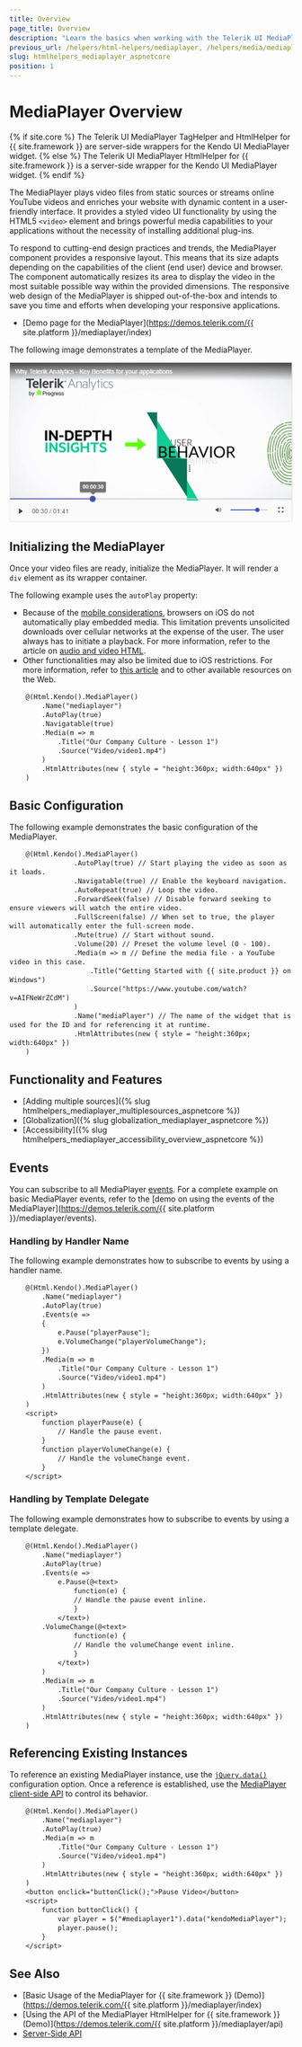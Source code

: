 ```yaml
---
title: Overview
page_title: Overview
description: "Learn the basics when working with the Telerik UI MediaPlayer for {{ site.framework }}."
previous_url: /helpers/html-helpers/mediaplayer, /helpers/media/mediaplayer/overview
slug: htmlhelpers_mediaplayer_aspnetcore
position: 1
---
```


# MediaPlayer Overview

{% if site.core %}
The Telerik UI MediaPlayer TagHelper and HtmlHelper for {{ site.framework }} are server-side wrappers for the Kendo UI MediaPlayer widget.
{% else %}
The Telerik UI MediaPlayer HtmlHelper for {{ site.framework }} is a server-side wrapper for the Kendo UI MediaPlayer widget.
{% endif %}

The MediaPlayer plays video files from static sources or streams online YouTube videos and enriches your website with dynamic content in a user-friendly interface. It provides a styled video UI functionality by using the HTML5 `<video>` element and brings powerful media capabilities to your applications without the necessity of installing additional plug-ins.

To respond to cutting-end design practices and trends, the MediaPlayer component provides a responsive layout. This means that its size adapts depending on the capabilities of the client (end user) device and browser. The component automatically resizes its area to display the video in the most suitable possible way within the provided dimensions. The responsive web design of the MediaPlayer is shipped out-of-the-box and intends to save you time and efforts when developing your responsive applications.

* [Demo page for the MediaPlayer](https://demos.telerik.com/{{ site.platform }}/mediaplayer/index)

The following image demonstrates a template of the MediaPlayer.

![{{ site.product_short }} Template of the MediaPlayer](images/mediaplayer-template.png)

## Initializing the MediaPlayer

Once your video files are ready, initialize the MediaPlayer. It will render a `div` element as its wrapper container.

The following example uses the `autoPlay` property:
* Because of the [mobile considerations](https://developers.google.com/youtube/iframe_api_reference#Mobile_considerations), browsers on iOS do not automatically play embedded media. This limitation prevents unsolicited downloads over cellular networks at the expense of the user. The user always has to initiate a playback. For more information, refer to the article on [audio and video HTML](https://developer.apple.com/library/safari/documentation/AudioVideo/Conceptual/Using_HTML5_Audio_Video/AudioandVideoTagBasics/AudioandVideoTagBasics.html).
* Other functionalities may also be limited due to iOS restrictions. For more information, refer to [this article](http://blog.millermedeiros.com/unsolved-html5-video-issues-on-ios/) and to other available resources on the Web.

```HtmlHelper
    @(Html.Kendo().MediaPlayer()
        .Name("mediaplayer")
        .AutoPlay(true)
        .Navigatable(true)
        .Media(m => m
            .Title("Our Company Culture - Lesson 1")
            .Source("Video/video1.mp4")
        )
        .HtmlAttributes(new { style = "height:360px; width:640px" })
    )
```

## Basic Configuration

The following example demonstrates the basic configuration of the MediaPlayer.

```HtmlHelper
    @(Html.Kendo().MediaPlayer()
                .AutoPlay(true) // Start playing the video as soon as it loads.
                .Navigatable(true) // Enable the keyboard navigation.
                .AutoRepeat(true) // Loop the video.
                .ForwardSeek(false) // Disable forward seeking to ensure viewers will watch the entire video.
                .FullScreen(false) // When set to true, the player will automatically enter the full-screen mode.
                .Mute(true) // Start without sound.
                .Volume(20) // Preset the volume level (0 - 100).
                .Media(m => m // Define the media file - a YouTube video in this case.
                    .Title("Getting Started with {{ site.product }} on Windows")
                    .Source("https://www.youtube.com/watch?v=AIFNeWrZCdM")
                )
                .Name("mediaPlayer") // The name of the widget that is used for the ID and for referencing it at runtime.
                .HtmlAttributes(new { style = "height:360px; width:640px" })
    )
```

## Functionality and Features

* [Adding multiple sources]({% slug htmlhelpers_mediaplayer_multiplesources_aspnetcore %})
* [Globalization]({% slug globalization_mediaplayer_aspnetcore %})
* [Accessibility]({% slug htmlhelpers_mediaplayer_accessibility_overview_aspnetcore %})

## Events

You can subscribe to all MediaPlayer [events](/api/mediaplayer). For a complete example on basic MediaPlayer events, refer to the [demo on using the events of the MediaPlayer](https://demos.telerik.com/{{ site.platform }}/mediaplayer/events).

### Handling by Handler Name

The following example demonstrates how to subscribe to events by using a handler name.

```HtmlHelper
    @(Html.Kendo().MediaPlayer()
        .Name("mediaplayer")
        .AutoPlay(true)
        .Events(e =>
        {
            e.Pause("playerPause");
            e.VolumeChange("playerVolumeChange");
        })
        .Media(m => m
            .Title("Our Company Culture - Lesson 1")
            .Source("Video/video1.mp4")
        )
        .HtmlAttributes(new { style = "height:360px; width:640px" })
    )
    <script>
        function playerPause(e) {
            // Handle the pause event.
        }
        function playerVolumeChange(e) {
            // Handle the volumeChange event.
        }
    </script>
```

### Handling by Template Delegate

The following example demonstrates how to subscribe to events by using a template delegate.

```HtmlHelper
    @(Html.Kendo().MediaPlayer()
        .Name("mediaplayer")
        .AutoPlay(true)
        .Events(e =>
            e.Pause(@<text>
                function(e) {
                // Handle the pause event inline.
                }
            </text>)
        .VolumeChange(@<text>
                function(e) {
                // Handle the volumeChange event inline.
                }
            </text>)
        )
        .Media(m => m
            .Title("Our Company Culture - Lesson 1")
            .Source("Video/video1.mp4")
        )
        .HtmlAttributes(new { style = "height:360px; width:640px" })
    )
```

## Referencing Existing Instances

To reference an existing MediaPlayer instance, use the [`jQuery.data()`](http://api.jquery.com/jQuery.data/) configuration option. Once a reference is established, use the [MediaPlayer client-side API](https://docs.telerik.com/kendo-ui/api/javascript/ui/mediaplayer#methods) to control its behavior.

```HtmlHelper
    @(Html.Kendo().MediaPlayer()
        .Name("mediaplayer")
        .AutoPlay(true)
        .Media(m => m
            .Title("Our Company Culture - Lesson 1")
            .Source("Video/video1.mp4")
        )
        .HtmlAttributes(new { style = "height:360px; width:640px" })
    )
    <button onclick="buttonClick();">Pause Video</button>
    <script>
        function buttonClick() {
            var player = $("#mediaplayer1").data("kendoMediaPlayer");
            player.pause();
        }
    </script>
```

## See Also

* [Basic Usage of the MediaPlayer for {{ site.framework }} (Demo)](https://demos.telerik.com/{{ site.platform }}/mediaplayer/index)
* [Using the API of the MediaPlayer HtmlHelper for {{ site.framework }} (Demo)](https://demos.telerik.com/{{ site.platform }}/mediaplayer/api)
* [Server-Side API](/api/mediaplayer)
